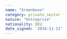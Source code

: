 ```yaml
---
name: "Greenbone"
category: private_sector
nature: "Entreprise"
nationality: DEU
date_signed: '2018-11-12'
---
```

    